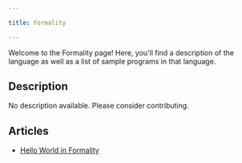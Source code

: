 ```yaml
---

title: Formality

---
```


Welcome to the Formality page! Here, you'll find a description of the language as well as a list of sample programs in that language.

## Description

No description available. Please consider contributing.

## Articles

- [Hello World in Formality](https://sampleprograms.io/projects/hello-world/formality)